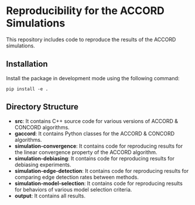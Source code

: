 Reproducibility for the ACCORD Simulations
===============

This repository includes code to reproduce the results of the ACCORD simulations.

Installation
---------------

Install the package in development mode using the following command:
```
pip install -e .
```

Directory Structure
---------------

 - __src__: It contains C++ source code for various versions of ACCORD & CONCORD algorithms.
 - __gaccord__: It contains Python classes for the ACCORD & CONCORD algorithms.
 - __simulation-convergence__: It contains code for reproducing results for the linear convergence property of the ACCORD algorithm.
 - __simulation-debiasing__: It contains code for reproducing results for debiasing experiments.
 - __simulation-edge-detection__: It contains code for reproducing results for comparing edge detection rates between methods.
 - __simulation-model-selection__: It contains code for reproducing results for behaviors of various model selection criteria.
 - __output__: It contains all results.